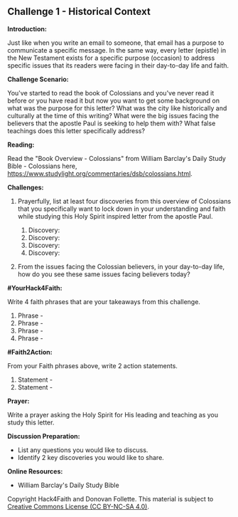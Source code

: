 ## **Challenge 1 - Historical Context**

**Introduction:**

Just like when you write an email to someone, that email has a purpose to communicate a specific message. In the same way, every letter (epistle) in the New Testament exists for a specific purpose (occasion) to address specific issues that its readers were facing in their day-to-day life and faith.

**Challenge Scenario:**

You've started to read the book of Colossians and you've never read it before or you have read it but now you want to get some background on what was the purpose for this letter? What was the city like historically and culturally at the time of this writing? What were the big issues facing the believers that the apostle Paul is seeking to help them with? What false teachings does this letter specifically address?

**Reading:**

Read the "Book Overview - Colossians" from William Barclay's Daily Study Bible - Colossians here, https://www.studylight.org/commentaries/dsb/colossians.html. 

**Challenges:**
1. Prayerfully, list at least four discoveries from this overview of Colossians that you specifically want to lock down in your understanding and faith while studying this Holy Spirit inspired letter from the apostle Paul. 
    1. Discovery:
    1. Discovery:
    1. Discovery:
    1. Discovery: 

1. From the issues facing the Colossian believers, in your day-to-day life, how do you see these same issues facing believers today?

**#YourHack4Faith:**

Write 4 faith phrases that are your takeaways from this challenge.
1. Phrase - 
1. Phrase - 
1. Phrase - 
1. Phrase - 

**#Faith2Action:**

From your Faith phrases above, write 2 action statements.
1. Statement - 
1. Statement - 

**Prayer:**

Write a prayer asking the Holy Spirit for His leading and teaching as you study this letter.

**Discussion Preparation:**
- List any questions you would like to discuss.
- Identify 2 key discoveries you would like to share.

**Online Resources:**
- William Barclay's Daily Study Bible


Copyright Hack4Faith and Donovan Follette. This material is subject to [Creative Commons License (CC BY-NC-SA 4.0)](https://creativecommons.org/licenses/by-nc-sa/4.0/).


